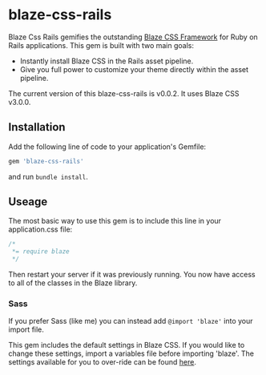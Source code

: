 # blaze-css-rails

Blaze Css Rails gemifies the outstanding [Blaze CSS Framework](http://blazecss.com/) for Ruby on Rails applications. This gem is built with two main goals:
  - Instantly install Blaze CSS in the Rails asset pipeline.
  - Give you full power to customize your theme directly within the asset pipeline.

The current version of this blaze-css-rails is v0.0.2. It uses Blaze CSS v3.0.0.

## Installation

Add the following line of code to your application's Gemfile:

```ruby
gem 'blaze-css-rails'
```

and run `bundle install`.

## Useage

The most basic way to use this gem is to include this line in your application.css file:

```css
/*
 *= require blaze
 */
```

Then restart your server if it was previously running. You now have access to all of the classes in the Blaze library.

### Sass

If you prefer Sass (like me) you can instead add `@import 'blaze'` into your import file.

This gem includes the default settings in Blaze CSS. If you would like to change these settings, import a variables file before importing 'blaze'. The settings available for you to over-ride can be found [here](https://github.com/andrewtpoe/blaze-css-rails/blob/master/vendor/blaze-css/scss/mixins/_settings.global.scss).
